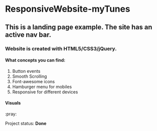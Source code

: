 # ResponsiveWebsite-myTunes

## This is a landing page example. The site has an active nav bar.

### Website is created with HTML5/CSS3/jQuery.

<div>
    <h4>What concepts you can find:</h4>
    <ol>
        <li>Button events</li>
        <li>Smooth Scrolling</li>
        <li>Font-awesome icons </li>
        <li>Hamburger menu for mobiles</li>
        <li>Responsive for different devices</li>
    </ol>
</div>

<h4>Visuals</h4>
:pray:

<p>Project status: <span style="font-weight: bold;">Done<span></p>
